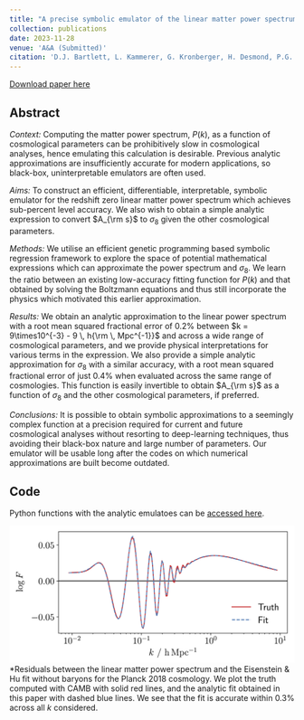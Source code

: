 ```yaml
---
title: "A precise symbolic emulator of the linear matter power spectrum"
collection: publications
date: 2023-11-28
venue: 'A&A (Submitted)'
citation: 'D.J. Bartlett, L. Kammerer, G. Kronberger, H. Desmond, P.G. Ferreira, B.D. Wandelt, B. Burlacu, D. Alonso and M. Zennaro (2023). &quot;A precise symbolic emulator of the linear matter power spectrum.&quot; <i>arXiv:2311.15865</i>.'
---
```


[Download paper here](https://arxiv.org/abs/2311.15865)

## Abstract
*Context:* Computing the matter power spectrum, $P(k)$, as a function of cosmological parameters can be prohibitively slow in cosmological analyses, hence emulating this calculation is desirable. Previous analytic approximations are insufficiently accurate for modern applications, so black-box, uninterpretable emulators are often used.

*Aims:* To construct an efficient, differentiable, interpretable, symbolic emulator for the redshift zero linear matter power spectrum which achieves sub-percent level accuracy. We also wish to obtain a simple analytic expression to convert $A_{\rm s}$ to $\sigma_8$ given the other cosmological parameters.

*Methods:* We utilise an efficient genetic programming based symbolic regression framework to explore the space of potential mathematical expressions which can approximate the power spectrum and $\sigma_8$. We learn the ratio between an existing low-accuracy fitting function for $P(k)$ and that obtained by solving the Boltzmann equations and thus still incorporate the physics which motivated this earlier approximation.

*Results:* We obtain an analytic approximation to the linear power spectrum with a root mean squared fractional error of 0.2% between $k = 9\times10^{-3} - 9 \, h{\rm \, Mpc^{-1}}$ and across a wide range of cosmological parameters, and we provide physical interpretations for various terms in the expression. We also provide a simple analytic approximation for $\sigma_8$ with a similar accuracy, with a root mean squared fractional error of just 0.4% when evaluated across the same range of cosmologies. This function is easily invertible to obtain $A_{\rm s}$ as a function of $\sigma_8$ and the other cosmological parameters, if preferred.

*Conclusions:* It is possible to obtain symbolic approximations to a seemingly complex function at a precision required for current and future cosmological analyses without resorting to deep-learning techniques, thus avoiding their black-box nature and large number of parameters. Our emulator will be usable long after the codes on which numerical approximations are built become outdated.

## Code
Python functions with the analytic emulatoes can be [accessed here](https://github.com/DeaglanBartlett/symbolic_pofk).

![planck_fit](/files/2023-11-28-sr-linear-pofk.png)
*Residuals between the linear matter power spectrum and the Eisenstein & Hu fit without baryons for the Planck 2018 cosmology. We plot the truth computed with CAMB with solid red lines, and the analytic fit obtained in this paper with dashed blue lines. We see that the fit is accurate within 0.3% across all $k$ considered.
